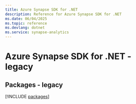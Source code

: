 ```yaml
---
title: Azure Synapse SDK for .NET
description: Reference for Azure Synapse SDK for .NET
ms.date: 06/04/2025
ms.topic: reference
ms.devlang: dotnet
ms.service: synapse-analytics
---
```

# Azure Synapse SDK for .NET - legacy
## Packages - legacy
[!INCLUDE [packages](synapse-index.md)]